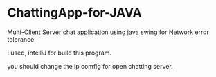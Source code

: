 # ChattingApp-for-JAVA

Multi-Client Server chat application using java swing for Network error tolerance

I used, intelliJ for build this program.

you should change the ip comfig for open chatting server.
